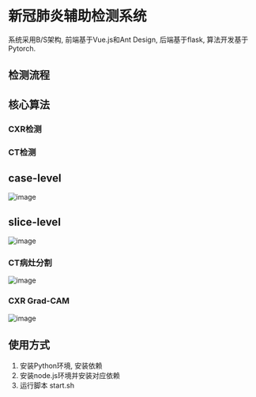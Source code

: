 <!--
 * @Description: Copyright © 1999 - 2021 Winter. All Rights Reserved. 
 * @Author: Winter
 * @Email: 837950571@qq.com
 * @Date: 2021-05-30 09:35:49
 * @LastEditTime: 2021-06-03 14:14:35
-->
# 新冠肺炎辅助检测系统
系统采用B/S架构, 前端基于Vue.js和Ant Design, 后端基于flask, 算法开发基于Pytorch.

## 检测流程
## 核心算法
### CXR检测
### CT检测
## case-level
![image](https://github.com/WinterPan2017/COVID19-Detection-System/blob/master/images/CT-d.png?raw=true)
## slice-level
![image](https://github.com/WinterPan2017/COVID19-Detection-System/blob/master/images/ct-sd.png?raw=true)
### CT病灶分割
![image](https://github.com/WinterPan2017/COVID19-Detection-System/blob/master/images/ct-seg.png?raw=true)
### CXR Grad-CAM
![image](https://github.com/WinterPan2017/COVID19-Detection-System/blob/master/images/cxr-cam.png?raw=true)
## 使用方式
1. 安装Python环境, 安装依赖
2. 安装node.js环境并安装对应依赖
3. 运行脚本 start.sh

